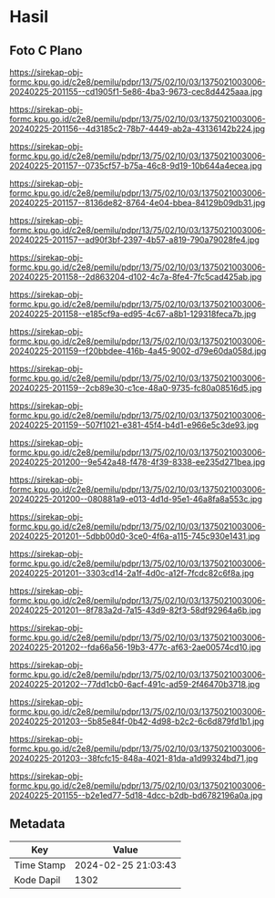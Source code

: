 # Hasil

## Foto C Plano

https://sirekap-obj-formc.kpu.go.id/c2e8/pemilu/pdpr/13/75/02/10/03/1375021003006-20240225-201155--cd1905f1-5e86-4ba3-9673-cec8d4425aaa.jpg

https://sirekap-obj-formc.kpu.go.id/c2e8/pemilu/pdpr/13/75/02/10/03/1375021003006-20240225-201156--4d3185c2-78b7-4449-ab2a-43136142b224.jpg

https://sirekap-obj-formc.kpu.go.id/c2e8/pemilu/pdpr/13/75/02/10/03/1375021003006-20240225-201157--0735cf57-b75a-46c8-9d19-10b644a4ecea.jpg

https://sirekap-obj-formc.kpu.go.id/c2e8/pemilu/pdpr/13/75/02/10/03/1375021003006-20240225-201157--8136de82-8764-4e04-bbea-84129b09db31.jpg

https://sirekap-obj-formc.kpu.go.id/c2e8/pemilu/pdpr/13/75/02/10/03/1375021003006-20240225-201157--ad90f3bf-2397-4b57-a819-790a79028fe4.jpg

https://sirekap-obj-formc.kpu.go.id/c2e8/pemilu/pdpr/13/75/02/10/03/1375021003006-20240225-201158--2d863204-d102-4c7a-8fe4-7fc5cad425ab.jpg

https://sirekap-obj-formc.kpu.go.id/c2e8/pemilu/pdpr/13/75/02/10/03/1375021003006-20240225-201158--e185cf9a-ed95-4c67-a8b1-129318feca7b.jpg

https://sirekap-obj-formc.kpu.go.id/c2e8/pemilu/pdpr/13/75/02/10/03/1375021003006-20240225-201159--f20bbdee-416b-4a45-9002-d79e60da058d.jpg

https://sirekap-obj-formc.kpu.go.id/c2e8/pemilu/pdpr/13/75/02/10/03/1375021003006-20240225-201159--2cb89e30-c1ce-48a0-9735-fc80a08516d5.jpg

https://sirekap-obj-formc.kpu.go.id/c2e8/pemilu/pdpr/13/75/02/10/03/1375021003006-20240225-201159--507f1021-e381-45f4-b4d1-e966e5c3de93.jpg

https://sirekap-obj-formc.kpu.go.id/c2e8/pemilu/pdpr/13/75/02/10/03/1375021003006-20240225-201200--9e542a48-f478-4f39-8338-ee235d271bea.jpg

https://sirekap-obj-formc.kpu.go.id/c2e8/pemilu/pdpr/13/75/02/10/03/1375021003006-20240225-201200--080881a9-e013-4d1d-95e1-46a8fa8a553c.jpg

https://sirekap-obj-formc.kpu.go.id/c2e8/pemilu/pdpr/13/75/02/10/03/1375021003006-20240225-201201--5dbb00d0-3ce0-4f6a-a115-745c930e1431.jpg

https://sirekap-obj-formc.kpu.go.id/c2e8/pemilu/pdpr/13/75/02/10/03/1375021003006-20240225-201201--3303cd14-2a1f-4d0c-a12f-7fcdc82c6f8a.jpg

https://sirekap-obj-formc.kpu.go.id/c2e8/pemilu/pdpr/13/75/02/10/03/1375021003006-20240225-201201--8f783a2d-7a15-43d9-82f3-58df92964a6b.jpg

https://sirekap-obj-formc.kpu.go.id/c2e8/pemilu/pdpr/13/75/02/10/03/1375021003006-20240225-201202--fda66a56-19b3-477c-af63-2ae00574cd10.jpg

https://sirekap-obj-formc.kpu.go.id/c2e8/pemilu/pdpr/13/75/02/10/03/1375021003006-20240225-201202--77dd1cb0-6acf-491c-ad59-2f46470b3718.jpg

https://sirekap-obj-formc.kpu.go.id/c2e8/pemilu/pdpr/13/75/02/10/03/1375021003006-20240225-201203--5b85e84f-0b42-4d98-b2c2-6c6d879fd1b1.jpg

https://sirekap-obj-formc.kpu.go.id/c2e8/pemilu/pdpr/13/75/02/10/03/1375021003006-20240225-201203--38fcfc15-848a-4021-81da-a1d99324bd71.jpg

https://sirekap-obj-formc.kpu.go.id/c2e8/pemilu/pdpr/13/75/02/10/03/1375021003006-20240225-201155--b2e1ed77-5d18-4dcc-b2db-bd6782196a0a.jpg


## Metadata

| Key        | Value               |
| ---------- | ------------------- |
| Time Stamp | 2024-02-25 21:03:43 |
| Kode Dapil | 1302                |



